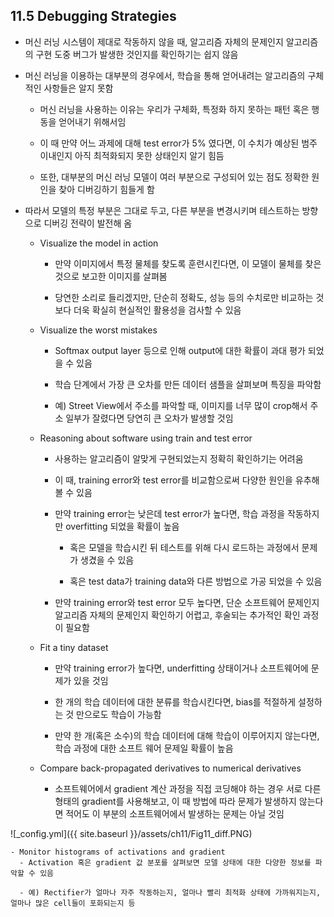 ## 11.5 Debugging Strategies


- 머신 러닝 시스템이 제대로 작동하지 않을 때, 알고리즘 자체의 문제인지 알고리즘의 구현 도중 버그가 발생한 것인지를 확인하기는 쉽지 않음


- 머신 러닝을 이용하는 대부분의 경우에서, 학습을 통해 얻어내려는 알고리즘의 구체적인 사항들은 알지 못함

  - 머신 러닝을 사용하는 이유는 우리가 구체화, 특정화 하지 못하는 패턴 혹은 행동을 얻어내기 위해서임

  - 이 때 만약 어느 과제에 대해 test error가 5% 였다면, 이 수치가 예상된 범주 이내인지 아직 최적화되지 못한 상태인지 알기 힘듬

  - 또한, 대부분의 머신 러닝 모델이 여러 부분으로 구성되어 있는 점도 정확한 원인을 찾아 디버깅하기 힘들게 함


- 따라서 모델의 특정 부분은 그대로 두고, 다른 부분을 변경시키며 테스트하는 방향으로 디버깅 전략이 발전해 옴


  - Visualize the model in action
  
    - 만약 이미지에서 특정 물체를 찾도록 훈련시킨다면, 이 모델이 물체를 찾은 것으로 보고한 이미지를 살펴봄

    - 당연한 소리로 들리겠지만, 단순히 정확도, 성능 등의 수치로만 비교하는 것 보다 더욱 확실히 현실적인 활용성을 검사할 수 있음 


  
  - Visualize the worst mistakes

    - Softmax output layer 등으로 인해 output에 대한 확률이 과대 평가 되었을 수 있음

    - 학습 단계에서 가장 큰 오차를 만든 데이터 샘플을 살펴보며 특징을 파악함

    - 예) Street View에서 주소를 파악할 때, 이미지를 너무 많이 crop해서 주소 일부가 잘렸다면 당연히 큰 오차가 발생할 것임



  - Reasoning about software using train and test error

    - 사용하는 알고리즘이 알맞게 구현되었는지 정확히 확인하기는 어려움

    - 이 때, training error와 test error를 비교함으로써 다양한 원인을 유추해볼 수 있음

    - 만약 training error는 낮은데 test error가 높다면, 학습 과정을 작동하지만 overfitting 되었을 확률이 높음

      - 혹은 모델을 학습시킨 뒤 테스트를 위해 다시 로드하는 과정에서 문제가 생겼을 수 있음

      - 혹은 test data가 training data와 다른 방법으로 가공 되었을 수 있음

    - 만약 training error와 test error 모두 높다면, 단순 소프트웨어 문제인지 알고리즘 자체의 문제인지 확인하기 어렵고, 후술되는 추가적인 확인 과정이 필요함
    


  - Fit a tiny dataset

    - 만약 training error가 높다면, underfitting 상태이거나 소프트웨어에 문제가 있을 것임

    - 한 개의 학습 데이터에 대한 분류를 학습시킨다면, bias를 적절하게 설정하는 것 만으로도 학습이 가능함

    - 만약 한 개(혹은 소수)의 학습 데이터에 대해 학습이 이루어지지 않는다면, 학습 과정에 대한 소프트 웨어 문제일 확률이 높음



  - Compare back-propagated derivatives to numerical derivatives

    - 소프트웨어에서 gradient 계산 과정을 직접 코딩해야 하는 경우 서로 다른 형태의 gradient를 사용해보고, 이 때 방법에 따라 문제가 발생하지 않는다면 적어도 이 부분의 소프트웨어에서 발생하는 문제는 아닐 것임

![_config.yml]({{ site.baseurl }}/assets/ch11/Fig11_diff.PNG)


    - Monitor histograms of activations and gradient
      - Activation 혹은 gradient 값 분포를 살펴보면 모델 상태에 대한 다양한 정보를 파악할 수 있음

      - 예) Rectifier가 얼마나 자주 작동하는지, 얼마나 빨리 최적화 상태에 가까워지는지, 얼마나 많은 cell들이 포화되는지 등
